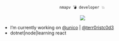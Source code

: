 							 nmapv 💣 developer 💥

<p align="center">
  <img src="https://media.giphy.com/media/Pm9bQeR51FQS4OL3bU/giphy.gif">
</p>

- I’m currently working on [@unico](https://github.com/acesso-io) | [@terr0ristc0d3](https://gg.gg)
- dotnet|node|learning react
